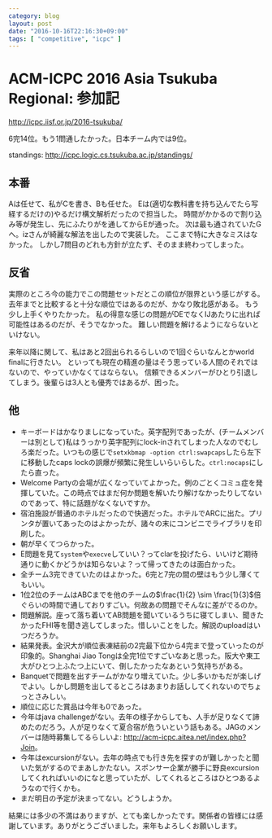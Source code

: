 ```yaml
---
category: blog
layout: post
date: "2016-10-16T22:16:30+09:00"
tags: [ "competitive", "icpc" ]
---
```


# ACM-ICPC 2016 Asia Tsukuba Regional: 参加記

<http://icpc.iisf.or.jp/2016-tsukuba/>

$6$完$14$位。もう$1$問通したかった。日本チーム内では$9$位。

standings: <http://icpc.logic.cs.tsukuba.ac.jp/standings/>

## 本番

Aは任せて、私がCを書き、Bも任せた。
Eは(適切な教科書を持ち込んでたら写経するだけの)やるだけ構文解析だったので担当した。
時間がかかるので割り込み等が発生し、先にふたりがを通してからEが通った。
次は最も通されていたGへ。izさんが綺麗な解法を出したので実装した。
ここまで特に大きなミスはなかった。
しかし$7$問目のどれも方針が立たず、そのまま終わってしまった。

## 反省

実際のところ今の能力でこの問題セットだとこの順位が限界という感じがする。
去年までと比較すると十分な順位ではあるのだが、かなり敗北感がある。
もう少し上手くやりたかった。
私の得意な感じの問題がDEでなくIJあたりに出れば可能性はあるのだが、そうでなかった。
難しい問題を解けるようにならないといけない。

来年以降に関して、私はあと$2$回出られるらしいので$1$回ぐらいなんとかworld finalに行きたい。
といっても現在の精進の量はそう思っている人間のそれではないので、やっていかなくてはならない。
信頼できるメンバーがひとり引退してしまう。後輩らは$3$人とも優秀ではあるが、困った。

## 他

-   キーボードはかなりましになっていた。英字配列であったが、(チームメンバーは別として)私はうっかり英字配列にlock-inされてしまった人なのでむしろ楽だった。いつもの感じで`setxkbmap -option ctrl:swapcaps`したら左下に移動したcaps lockの誤爆が頻繁に発生しいらいらした。`ctrl:nocaps`にしたら直った。
-   Welcome Partyの会場が広くなっていてよかった。例のごとくコミュ症を発揮していた。この時点ではまだ何か問題を解いたり解けなかったりしてないのであって、特に話題がなくないですか。
-   宿泊施設が普通のホテルだったので快適だった。ホテルでARCに出た。プリンタが置いてあったのはよかったが、諸々の末にコンビニでライブラリを印刷した。
-   朝が早くてつらかった。
-   E問題を見て`system`や`execve`していい？ってclarを投げたら、いいけど期待通りに動くかどうかは知らないよ？って帰ってきたのは面白かった。
-   全チーム$3$完できていたのはよかった。$6$完と$7$完の間の壁はもう少し薄くてもいい。
-   $1$位$2$位のチームはABCまでを他のチームの$\frac{1}{2} \sim \frac{1}{3}$倍ぐらいの時間で通しておりすごい。何故あの問題でそんなに差がでるのか。
-   問題解説。座って落ち着いてAB問題を聞いているうちに寝てしまい、聞きたかったFHI等を聞き逃してしまった。惜しいことをした。解説のuploadはいつだろうか。
-   結果発表。金沢大が順位表凍結前の$2$完最下位から$4$完まで登っていったのが印象的。Shanghai Jiao Tongは全完$1$位ですごいなあと思った。阪大や東工大がひとつ上ふたつ上にいて、倒したかったなあという気持ちがある。
-   Banquetで問題を出すチームがかなり増えていた。少し多いかもだが楽しげでよい。しかし問題を出してるところはあまりお話ししてくれないのでちょっとさみしい。
-   順位に応じた賞品は今年も$0$であった。
-   今年はjava challengeがない。去年の様子からしても、人手が足りなくて諦めたのだろう。人が足りなくて夏合宿が危ういという話もある。JAGのメンバーは随時募集してるらしいよ: <http://acm-icpc.aitea.net/index.php?Join>。
-   今年はexcursionがない。去年の時点でも行き先を探すのが難しかったと聞いた気がするのでまあしかたない。スポンサー企業が勝手に野良excursionしてくれればいいのになと思っていたが、してくれるところはひとつあるようなので行くかも。
-   まだ明日の予定が決まってない。どうしようか。

結果には多少の不満はありますが、とても楽しかったです。関係者の皆様には感謝しています。ありがとうございました。来年もよろしくお願いします。
